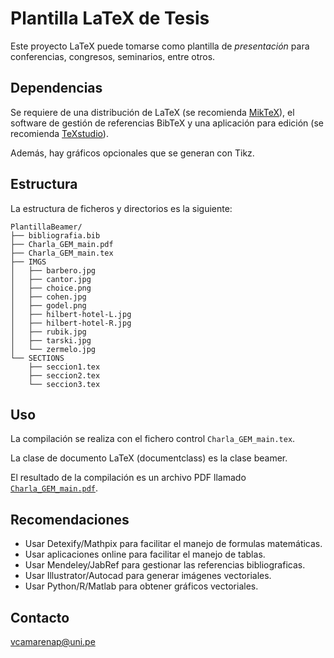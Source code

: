 # Plantilla LaTeX de Tesis

Este proyecto LaTeX puede tomarse como plantilla de *presentación* para conferencias, congresos, seminarios, entre otros.


## Dependencias

Se requiere de una distribución de LaTeX (se recomienda [MikTeX](https://miktex.org/)), el software de gestión de referencias BibTeX y una aplicación para edición (se recomienda [TeXstudio](https://www.texstudio.org/)). 

Además, hay gráficos opcionales que se generan con Tikz.


## Estructura

La estructura de ficheros y directorios es la siguiente:

```
PlantillaBeamer/
├── bibliografia.bib
├── Charla_GEM_main.pdf
├── Charla_GEM_main.tex
├── IMGS
│   ├── barbero.jpg
│   ├── cantor.jpg
│   ├── choice.png
│   ├── cohen.jpg
│   ├── godel.png
│   ├── hilbert-hotel-L.jpg
│   ├── hilbert-hotel-R.jpg
│   ├── rubik.jpg
│   ├── tarski.jpg
│   └── zermelo.jpg
└── SECTIONS
    ├── seccion1.tex
    ├── seccion2.tex
    └── seccion3.tex
```


## Uso

La compilación se realiza con el fichero control `Charla_GEM_main.tex`.

La clase de documento LaTeX (documentclass) es la clase beamer.

El resultado de la compilación es un archivo PDF llamado [`Charla_GEM_main.pdf`](https://github.com/DanielCamarena/PlantillaBeamer/blob/main/Charla_GEM_main.pdf).


## Recomendaciones

- Usar Detexify/Mathpix para facilitar el manejo de formulas matemáticas.
- Usar aplicaciones online para facilitar el manejo de tablas.
- Usar Mendeley/JabRef para gestionar las referencias bibliograficas.
- Usar Illustrator/Autocad para generar imágenes vectoriales.
- Usar Python/R/Matlab para obtener gráficos vectoriales.


## Contacto

vcamarenap@uni.pe
